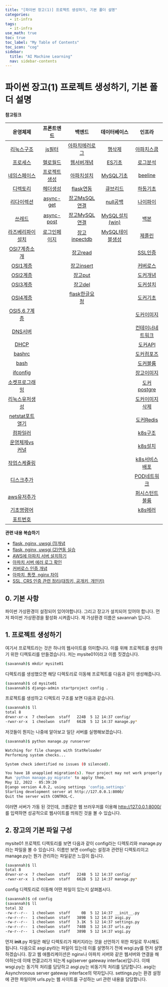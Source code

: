 ```yaml
---
title: "[파이썬 장고(1)] 프로젝트 생성하기, 기본 폴더 설명" 
categories:
  - it-infra
tags:
  - it-infra
use_math: true
toc: true
toc_label: "My Table of Contents"
toc_icon: "cog"
sidebar:
  title: "AI Machine Learning"
  nav: sidebar-contents
---
```


# 파이썬 장고(1) 프로젝트 생성하기, 기본 폴더 설명

**참고링크**

| 운영체제 | 프론트엔드 | 백엔드 | 데이터베이스| 인프라 |
|:------:|:------:|:------:|:------:|:------:|
|[리눅스구조](https://losskatsu.github.io/os-kernel/os-linux-structure) | [js필터](https://losskatsu.github.io/frontend/js-map-reduce-filter/) | [아파치에러로그](https://losskatsu.github.io/it-infra/apache-error-log/) | [행삭제](https://losskatsu.github.io/it-infra/sqldelete/) | [아파치스쿱](https://losskatsu.github.io/it-infra/sqoop/) |
|[프로세스](https://losskatsu.github.io/os-kernel/os-process/) | [헬로월드](https://losskatsu.github.io/frontend/react-helloworld/) | [웹서버개념](https://losskatsu.github.io/it-infra/webserver/) | [ES기초](https://losskatsu.github.io/it-infra/es-basic/) | [로그분석](https://losskatsu.github.io/it-infra/log-anal/) |
|[네임스페이스](https://losskatsu.github.io/os-kernel/linux-redirection/) |[프로젝트생성](https://losskatsu.github.io/frontend/react-basic-setup/) | [아파치설치](https://losskatsu.github.io/it-infra/aws-apache/) | [MySQL기초](https://losskatsu.github.io/it-infra/mysql-index/) | [beeline](https://losskatsu.github.io/it-infra/beeline/) |
|[디렉토리](https://losskatsu.github.io/os-kernel/linux-directory/) |[헤더생성](https://losskatsu.github.io/frontend/react-category/) | [flask연동](https://losskatsu.github.io/it-infra/flask-nginx-uwsgi/) | [큐브리드](https://losskatsu.github.io/it-infra/cubrid-summary/) | [하둡기초](https://losskatsu.github.io/it-infra/hadoop-basic-concept/) |
|[리다이렉션](https://losskatsu.github.io/os-kernel/linux-redirection/) |[async-get](https://losskatsu.github.io/frontend/react-request-api-django/) | [장고MsSQL연결](https://losskatsu.github.io/it-infra/mssql-django-conn/) | [null공백](https://losskatsu.github.io/it-infra/db-null/) |  [나이파이](https://losskatsu.github.io/it-infra/nifi/) |
|[쓰레드](https://losskatsu.github.io/os-kernel/process-thread/) | [async-post](https://losskatsu.github.io/frontend/react-request-post/) | [장고MySQL연결](https://losskatsu.github.io/it-infra/mysql-django-conn/) | [MySQL설치(win)](https://losskatsu.github.io/it-infra/mysql-install-win/) | [백본](https://losskatsu.github.io/it-infra/backbone/) |
|[라즈베리파이설치](https://losskatsu.github.io/os-kernel/raspberry-vminstall/) | [로그인페이지](https://losskatsu.github.io/frontend/react-request-post/) | [장고inpectdb](https://losskatsu.github.io/it-infra/django-inspectdb/) | [MySQL테이블생성](https://losskatsu.github.io/it-infra/mysql-create-db/) | [제플린](https://losskatsu.github.io/it-infra/backbone/) |
|[OSI7계층소개](https://losskatsu.github.io/os-kernel/network-basic01/) | | [장고read](https://losskatsu.github.io/it-infra/django-read-data/)  |  | [SSL인증](https://losskatsu.github.io/it-infra/ssl-auth/)|
|[OSI1계층](https://losskatsu.github.io/os-kernel/network-basic02/) | | [장고insert](https://losskatsu.github.io/it-infra/django-post-data/)  | | [커버로스](https://losskatsu.github.io/it-infra/kerberos/) |
|[OSI2계층](https://losskatsu.github.io/os-kernel/network-basic03/) | | [장고put](https://losskatsu.github.io/it-infra/django-put-data/)  | | [도커개념](https://losskatsu.github.io/it-infra/docker00/) |
|[OSI3계층](https://losskatsu.github.io/os-kernel/network-basic04/) | | [장고del](https://losskatsu.github.io/it-infra/django-del-data/) | | [도커설치](https://losskatsu.github.io/it-infra/docker01/) |
|[OSI4계층](https://losskatsu.github.io/os-kernel/network-basic05/) | | [flask한글요청](https://losskatsu.github.io/programming/py-flask-korean/) | |[도커기초](https://losskatsu.github.io/it-infra/docker02/)|
|[OSI5,6,7계층](https://losskatsu.github.io/os-kernel/network-basic05/) | |  | | [도커이미지](https://losskatsu.github.io/it-infra/docker03/) |
|[DNS서버](https://losskatsu.github.io/os-kernel/etc-host-dns/) | |  | | [컨테이너네트워크](https://losskatsu.github.io/it-infra/docker04/) |
|[DHCP](https://losskatsu.github.io/os-kernel/dhcp/) | | | | [도커API](https://losskatsu.github.io/it-infra/docker05/) |
|[bashrc](https://losskatsu.github.io/os-kernel/bashrc/) | | | | [도커컴포즈](https://losskatsu.github.io/it-infra/docker06/) |
|[bash](https://losskatsu.github.io/os-kernel/bash/) | | | | [도커볼륨](https://losskatsu.github.io/it-infra/docker07/) |
|[ifconfig](https://losskatsu.github.io/os-kernel/ifconfig/) | | | | [장고이미지](https://losskatsu.github.io/it-infra/docker08/) |
|[소켓프로그래밍](https://losskatsu.github.io/os-kernel/network-socket/) | | | | [도커postgre](https://losskatsu.github.io/it-infra/docker09/) |
|[리눅스유저생성](https://losskatsu.github.io/os-kernel/linux-create-user/) | | | | [도커이미지삭제](https://losskatsu.github.io/it-infra/docker10/)|
|[netstat포트열기](https://losskatsu.github.io/os-kernel/port-open/) | | | |[도커Redis](https://losskatsu.github.io/it-infra/docker11/) |
|[컴파일러](https://losskatsu.github.io/os-kernel/compiler-interpreter/) | | | |[k8s구조](https://losskatsu.github.io/it-infra/kubernetes01/) |
|[운영체제vs커널](https://losskatsu.github.io/os-kernel/diff-kernel-os/) | | | | [k8s설치](https://losskatsu.github.io/it-infra/kubernetes02/) |
|[작업스케쥴링](https://losskatsu.github.io/os-kernel/crontab/) | | | |[k8s서비스배포](https://losskatsu.github.io/it-infra/kubernetes03/) |
|[디스크추가](https://losskatsu.github.io/os-kernel/add-harddisk/) | | | |[POD네트워크](https://losskatsu.github.io/it-infra/kubernetes04/) |
|[aws유저추가](https://losskatsu.github.io/os-kernel/aws-add-user/) | | | | [퍼시스턴트볼륨](https://losskatsu.github.io/it-infra/kubernetes05/)|
|[기초명령어](https://losskatsu.github.io/it-infra/ps-grep-pipe-redirect/) | | | | [k8s에러](https://losskatsu.github.io/it-infra/kubernetes06/)|
|[포트번호](https://losskatsu.github.io/it-infra/port/) | | | | |

**관련 내용 복습하기**   

* [flask, nginx, uwsgi (1)개념](https://losskatsu.github.io/it-infra/flask-nginx-uwsgi-concept/)
* [flask, nginx, uwsgi (2)연동 실습](https://losskatsu.github.io/it-infra/flask-nginx-uwsgi/)  
* [AWS에 아파치 서버 설치하기](https://losskatsu.github.io/it-infra/aws-apache/)
* [아파치 서버 에러 로그 확인](https://losskatsu.github.io/it-infra/apache-error-log/)
* [커버로스 인증 개념](https://losskatsu.github.io/it-infra/kerberos/)
* [아파치, 톰캣, nginx 차이](https://losskatsu.github.io/it-infra/webserver/)
* [SSL, CRS 인증 관련 정리(대칭키, 공개키, 개인키)](https://losskatsu.github.io/it-infra/ssl-auth/)

## 0. 기본 사항

파이썬 가상환경이 설정되어 있어야합니다. 그리고 장고가 설치되어 있어야 합니다. 
먼저 파이썬 가상환경을 활성화 시켜줍니다. 제 가상환경 이름은 savannah 입니다.

## 1. 프로젝트 생성하기

여기서 프로젝트라는 것은 하나의 웹사이트를 의미합니다. 
이를 위해 프로젝트를 생성하기 위한 디렉토리를 만들겠습니다. 
저는 mysite01이라고 이름 짓겠습니다. 

```bash
(savannah)$ mkdir mysite01
```

디렉토리를 생성했으면 해당 디렉토리로 이동해 프로젝트를 다음과 같이 생성해줍니다.

```bash
(savannah)$ cd mysite01
(savannah)$ django-admin startproject config .
```

프로젝트를 생성하고 디렉토리 구조를 보면 다음과 같습니다.

```bash
(savannah)$ ll
total 8
drwxr-xr-x  7 cheolwon  staff   224B  5 12 14:37 config/
-rwxr-xr-x  1 cheolwon  staff   662B  5 12 14:37 manage.py*
```

저것들이 뭔지는 나중에 알아보고 일단 서버를 실행해보겠습니다. 

```bash
(savannah)$ python manage.py runserver

Watching for file changes with StatReloader
Performing system checks...

System check identified no issues (0 silenced).

You have 18 unapplied migration(s). Your project may not work properly until you apply the migrations for app(s): admin, auth, contenttypes, sessions.
Run 'python manage.py migrate' to apply them.
May 12, 2022 - 05:39:20
Django version 4.0.2, using settings 'config.settings'
Starting development server at http://127.0.0.1:8000/
Quit the server with CONTROL-C.
```

이러면 서버가 가동 된 것인데, 크롬같은 웹 브러우저를 이용해 http://127.0.0.1:8000/ 를 입력하면 
성공적으로 웹사이트를 띄워진 것을 볼 수 있습니다. 

## 2. 장고의 기본 파일 구성

mysite01 프로젝트 디렉토리를 보면 다음과 같이 config라는 디렉토리와 manage.py라는 파일을 볼 수 있습니다. 
이름만 보면 config는 설정과 관련된 디렉토리이고 manage.py는 뭔가 관리하는 파일같은 느낌이 듭니다. 

```bash
(savannah)$ ll
total 8
drwxr-xr-x  7 cheolwon  staff   224B  5 12 14:37 config/
-rwxr-xr-x  1 cheolwon  staff   662B  5 12 14:37 manage.py*
```

config 디렉토리로 이동해 어떤 파일이 있는지 살펴봅시다. 

```bash
(savannah)$ cd config
(savannah)$ ll
total 32
-rw-r--r--  1 cheolwon  staff     0B  5 12 14:37 __init__.py
-rw-r--r--  1 cheolwon  staff   389B  5 12 14:37 asgi.py
-rw-r--r--  1 cheolwon  staff   3.1K  5 12 14:37 settings.py
-rw-r--r--  1 cheolwon  staff   748B  5 12 14:37 urls.py
-rw-r--r--  1 cheolwon  staff   389B  5 12 14:37 wsgi.py
```

먼저 __init__.py 파일은 해당 디렉토리가 패키지라는 것을 선언하기 위한 파일로 무시해도 됩니다. 
다음으로 asgi.py라는 파일이 있는데 이를 설명하기 전에 wsgi.py를 먼저 설명하겠습니다. 
장고 웹 애플리케이션은 nginx나 아파치 서버와 같은 웹서버와 연결을 해야하는데 이때 연결고리가 되는게 
sgi(server gateway interface)입니다. 이때 wsgi.py는 동기적 처리를 담당하고 
asgi.py는 비동기적 처리를 담당합니다. asgi는 Asynchronous server gateway interface의 약자입니다. 
settings.py는 환경 설정에 관한 파일이며 urls.py는 웹 사이트를 구성하는 url 관련 내용을 담당합니다.
